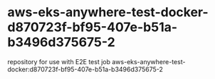 # aws-eks-anywhere-test-docker-d870723f-bf95-407e-b51a-b3496d375675-2
repository for use with E2E test job aws-eks-anywhere-test-docker:d870723f-bf95-407e-b51a-b3496d375675-2
